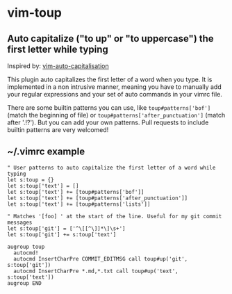 # vim-toup

## Auto capitalize ("to up" or "to uppercase") the first letter while typing

Inspired by:
[vim-auto-capitalisation](https://davidxmoody.com/vim-auto-capitalisation/)

This plugin auto capitalizes the first letter of a word when you type. It
is implemented in a non intrusive manner, meaning you have to manually add your
regular expressions and your set of auto commands in your vimrc file.

There are some builtin patterns you can use, like `toup#patterns['bof']` (match
the beginning of file) or `toup#patterns['after_punctuation']` (match after
'.!?'). But you can add your own patterns. Pull requests to include builtin
patterns are very welcomed!

## ~/.vimrc example

    " User patterns to auto capitalize the first letter of a word while typing
    let s:toup = {}
    let s:toup['text'] = []
    let s:toup['text'] += [toup#patterns['bof']]
    let s:toup['text'] += [toup#patterns['after_punctuation']]
    let s:toup['text'] += [toup#patterns['lists']]

    " Matches '[foo] ' at the start of the line. Useful for my git commit messages
    let s:toup['git'] = ['^\[[^\]]*\]\s+']
    let s:toup['git'] += s:toup['text']

    augroup toup
      autocmd!
      autocmd InsertCharPre COMMIT_EDITMSG call toup#up('git', s:toup['git'])
      autocmd InsertCharPre *.md,*.txt call toup#up('text', s:toup['text'])
    augroup END
